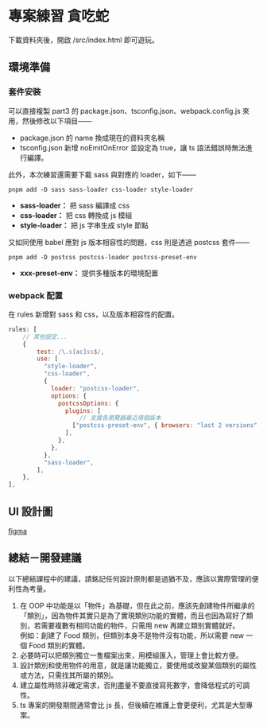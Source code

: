 # 專案練習 貪吃蛇

下載資料夾後，開啟 /src/index.html 即可遊玩。

## 環境準備

### 套件安裝

可以直接複製 part3 的 package.json、tsconfig.json、webpack.config.js 來用，然後修改以下項目——

- package.json 的 name 換成現在的資料夾名稱
- tsconfig.json 新增 noEmitOnError 並設定為 true，讓 ts 語法錯誤時無法進行編譯。

此外，本次練習還需要下載 sass 與對應的 loader，如下——

```
pnpm add -D sass sass-loader css-loader style-loader
```

- **sass-loader：** 把 sass 編譯成 css
- **css-loader：** 把 css 轉換成 js 模組
- **style-loader：** 把 js 字串生成 style 節點

又如同使用 babel 應對 js 版本相容性的問題，css 則是透過 postcss 套件——

```
pnpm add -D postcss postcss-loader postcss-preset-env
```

- **xxx-preset-env：** 提供多種版本的環境配置

### webpack 配置

在 rules 新增對 sass 和 css，以及版本相容性的配置。

```js
rules: [
    // 其他設定...
    {
        test: /\.s[ac]ss$/,
        use: [
          "style-loader",
          "css-loader",
          {
            loader: "postcss-loader",
            options: {
              postcssOptions: {
                plugins: [
                    // 支援各瀏覽器最近兩個版本
                  ["postcss-preset-env", { browsers: "last 2 versions" }],
                ],
              },
            },
          },
          "sass-loader",
        ],
    },
],
```

## UI 設計圖

[figma](https://www.figma.com/design/GYZLwsBQ1GryouRMxe0Po8/%E8%B2%AA%E5%90%83%E8%9B%87?node-id=0-1&t=W4TJ6Q0LrCBMHfMb-1)

## 總結－開發建議

以下總結課程中的建議，請銘記任何設計原則都是過猶不及，應該以實際管理的便利性為考量。

1. 在 OOP 中功能是以「物件」為基礎，但在此之前，應該先創建物件所繼承的「類別」，因為物件其實只是為了實現類別功能的實體，而且也因為寫好了類別，若需要複數有相同功能的物件，只需用 new 再建立類別實體就好。  
   例如：創建了 Food 類別，但類別本身不是物件沒有功能，所以需要 new 一個 Food 類別的實體。
2. 必要時可以把類別獨立一隻檔案出來，用模組匯入，管理上會比較方便。
3. 設計類別和使用物件的用意，就是讓功能獨立，要使用或改變某個類別的屬性或方法，只需找其所屬的類別。
4. 建立屬性時除非確定需求，否則盡量不要直接寫死數字，會降低程式的可調性。
5. ts 專案的開發期間通常會比 js 長，但後續在維護上會更便利，尤其是大型專案。
